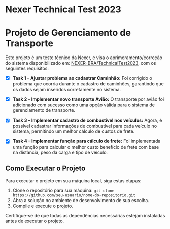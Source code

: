 # Nexer Technical Test 2023
# Projeto de Gerenciamento de Transporte

Este projeto é um teste técnico da Nexer, e visa o aprimoramento/correção do sistema disponibilizado em: [NEXER-BRA/TechnicalTest2023](https://github.com/NEXER-BRA/TechnicalTest2023), com os seguintes requisitos:

- [x] **Task 1 – Ajustar problema ao cadastrar Caminhão:** Foi corrigido o problema que ocorria durante o cadastro de caminhões, garantindo que os dados sejam inseridos corretamente no sistema.

- [x] **Task 2 – Implementar novo transporte Avião:** O transporte por avião foi adicionado com sucesso como uma opção válida para o sistema de gerenciamento de transporte.

- [x] **Task 3 – Implementar cadastro de combustível nos veículos:** Agora, é possível cadastrar informações de combustível para cada veículo no sistema, permitindo um melhor cálculo de custos de frete.

- [x] **Task 4 – Implementar função para cálculo de frete:** Foi implementada uma função para calcular o melhor custo benefício de frete com base na distância, peso da carga e tipo de veículo.

## Como Executar o Projeto

Para executar o projeto em sua máquina local, siga estas etapas:

1. Clone o repositório para sua máquina: `git clone https://github.com/seu-usuario/nome-do-repositorio.git`
2. Abra a solução no ambiente de desenvolvimento de sua escolha.
3. Compile e execute o projeto.

Certifique-se de que todas as dependências necessárias estejam instaladas antes de executar o projeto.
